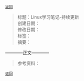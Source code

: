 [`返回`](README.md)

> 标题：Linux学习笔记-持续更新  
> 创建日期：   
> 修改日期：   
> 标签：   
> 摘要：

————正文————

> 参考资料：  
> 

[`返回`](README.md)  